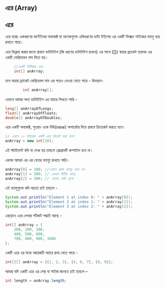 ## এরে (Array) 

## এরে

এরে হচ্ছে একধরণের কন্টেইনার অবজেক্ট যা অনেকগুলো একিধরণের ডাটা টাইপের এর একটি ফিক্সড সাইজের ভ্যালু ধরে রাখতে পারে। 

এরে ডিক্লার করার জন্যে প্রথমে ডাটাটাইপ (কি ধরণের ডাটাটাইপ রাখবে) এর সাথে ([]) স্কয়ার ব্র্যাকেট তারপর এর একটি ভেরিয়েবল নাম দিতে হয়। 

```java
    //একটি ইন্টিজার এরে 
    int[] anArray;
```

তবে স্কয়ার ব্র্যাকেট ভেরিয়েবল নাম এর পরেও দেওয়া যেতে পারে -  উদহরণ- 
```java
		int anArray[];
```
এভাবে আমরা অন্য ডাটাটাইপ এর অ্যারে লিখতে পারি - 

```java
long[] anArrayOfLongs;
float[] anArrayOfFloats;
double[] anArrayOfDoubles;
```

এরে একটি অবজেক্ট, সুতরাং একে নিউ(new) অপারেটর দিয়ে প্রথমে ক্রিয়েকট করতে হবে। 

```java
// এখানে ১০ সাইজের একটি এরে ক্রিয়েট করা হলো 
anArray = new int[10];
```

এই স্ট্যাটমেন্ট যদি না লেখা হয় তাহলে প্রোগ্রামটি কম্পাইল হবে না। 

এরপর আমরা এর এর ভেতর ভ্যাল্যু রাখতে পারি। 
```java
anArray[0] = 100; //এখানে প্রথম ভ্যাল্যু রাখা হল 
anArray[1] = 200; // এভাবে দ্বিতীয় ভ্যালু
anArray[2] = 300; // এভাবে বাকি গুলো
```

এই ভ্যালুগুলো যদি পড়তে চাই তাহলে - 

```java
System.out.println("Element 1 at index 0: " + anArray[0]);
System.out.println("Element 2 at index 1: " + anArray[1]);
System.out.println("Element 3 at index 2: " + anArray[2]);
```

এছাড়াও এরে লেখার শর্টকাট পদ্ধতি আছে - 

```java
int[] anArray = { 
    100, 200, 300,
    400, 500, 600, 
    700, 800, 900, 1000
};
```

একটি এরে এর মধ্যে আরেকটি অ্যারে রাখা যেতে পারে - 

```java
int[][] anArray = {{1, 2, 3}, {4, 6, 7}, {8, 9}};
```

আমরা যদি একটি এরে এর লেন্থ বা সাইজ জানতে চাই তাহলে –

```java
int length = anArray.length; 
```

